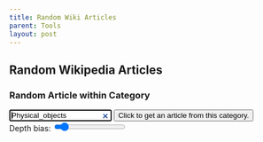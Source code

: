 ```yaml
---
title: Random Wiki Articles
parent: Tools
layout: post
---
```


## Random Wikipedia Articles

### Random Article within Category

<form id="categorySelectionForm">
<input placeholder="Type the name of a Wikipedia Category." value="Physical_objects" type="search" id="categoryInput" autofocus />
<button id="randomArticleButton">Click to get an article from this category.</button><br>
Depth bias: <input id="depthBiasSlider" type="range" min="0" max="100" value="10">
</form>

<style>
    #wikiDiveResults a {font-size: small; display:block;}
    #wikiDiveResults a:last-child {font-size: xx-large;}
</style>
<div id="wikiDiveResults"></div>
<div id="articleExcerptHolder"></div>

  
<script src="./randomWikipedia.js"></script>

